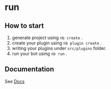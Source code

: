 # run

## How to start

1. generate project using `nb create` .
2. create your plugin using `nb plugin create` .
3. writing your plugins under `src/plugins` folder.
4. run your bot using `nb run` .

## Documentation

See [Docs](https://v2.nonebot.dev/)
